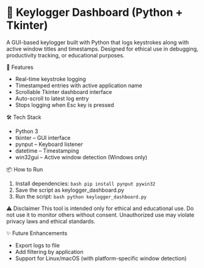 <h1>🧠 Keylogger Dashboard (Python + Tkinter)</h1>

A GUI-based keylogger built with Python that logs keystrokes along with active window titles and timestamps. Designed for ethical use in debugging, productivity tracking, or educational purposes.

🚀 Features
- Real-time keystroke logging
- Timestamped entries with active application name
- Scrollable Tkinter dashboard interface
- Auto-scroll to latest log entry
- Stops logging when Esc key is pressed

🛠 Tech Stack
- Python 3
- tkinter – GUI interface
- pynput – Keyboard listener
- datetime – Timestamping
- win32gui – Active window detection (Windows only)

📦 How to Run
1. Install dependencies:
   `bash
   pip install pynput pywin32
   `
2. Save the script as keylogger_dashboard.py
3. Run the script:
   `bash
   python keylogger_dashboard.py
   `

⚠ Disclaimer
This tool is intended only for ethical and educational use. Do not use it to monitor others without consent. Unauthorized use may violate privacy laws and ethical standards.

✨ Future Enhancements
- Export logs to file
- Add filtering by application
- Support for Linux/macOS (with platform-specific window detection)
